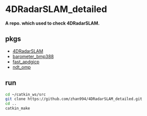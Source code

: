 # 4DRadarSLAM_detailed

**A repo. which used to check 4DRadarSLAM.**

## pkgs

- [4DRadarSLAM](https://github.com/zhuge2333/4DRadarSLAM.git)
- [barometer_bmp388](https://github.com/zhuge2333/barometer_bmp388.git)
- [fast_apdgicp](https://github.com/zhuge2333/fast_apdgicp.git)
- [ndt_omp](https://github.com/koide3/ndt_omp.git)

## run

```bash
cd ~/catkin_ws/src
git clone https://github.com/zhan994/4DRadarSLAM_detailed.git
cd ..
catkin_make
```


